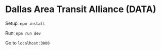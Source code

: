 # Dallas Area Transit Alliance (DATA)

Setup: `npm install`

Run: `npm run dev`

Go to `localhost:3000`